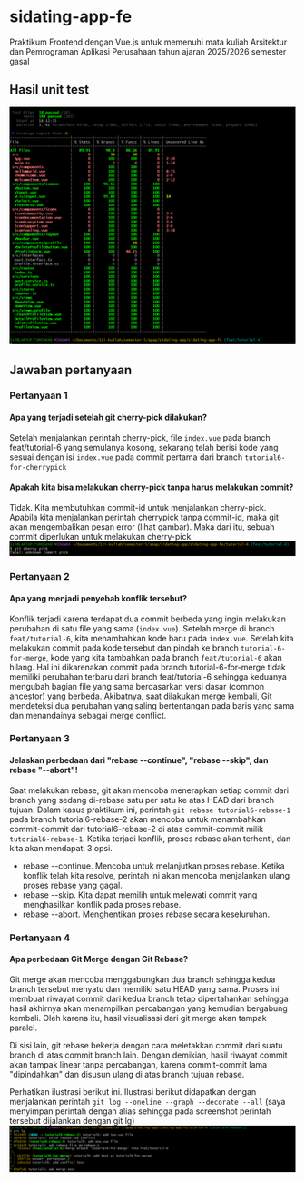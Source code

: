 # sidating-app-fe

Praktikum Frontend dengan Vue.js untuk memenuhi mata kuliah Arsitektur dan Pemrograman Aplikasi Perusahaan tahun ajaran 2025/2026 semester gasal

## Hasil unit test
![alt text](image.png)

## Jawaban pertanyaan

### Pertanyaan 1
#### Apa yang terjadi setelah git cherry-pick dilakukan?
Setelah menjalankan perintah cherry-pick, file `index.vue` pada branch feat/tutorial-6 yang semulanya kosong, sekarang telah berisi kode yang sesuai dengan isi `index.vue` pada commit pertama dari branch `tutorial6-for-cherrypick` 

#### Apakah kita bisa melakukan cherry-pick tanpa harus melakukan commit?
Tidak. Kita membutuhkan commit-id untuk menjalankan cherry-pick. Apabila kita menjalankan perintah cherrypick tanpa commit-id, maka git akan mengembalikan pesan error (lihat gambar). Maka dari itu, sebuah commit diperlukan untuk melakukan cherry-pick
![alt text](image-1.png)

### Pertanyaan 2
#### Apa yang menjadi penyebab konflik tersebut?
Konflik terjadi karena terdapat dua commit berbeda yang ingin melakukan perubahan di satu file yang sama (`index.vue`). Setelah merge di branch `feat/tutorial-6`, kita menambahkan kode baru pada `index.vue`. Setelah kita melakukan commit pada kode tersebut dan pindah ke branch `tutorial-6-for-merge`, kode yang kita tambahkan pada branch `feat/tutorial-6` akan hilang. Hal ini dikarenakan commit pada branch tutorial-6-for-merge tidak memiliki perubahan terbaru dari branch feat/tutorial-6 sehingga keduanya mengubah bagian file yang sama berdasarkan versi dasar (common ancestor) yang berbeda. Akibatnya, saat dilakukan merge kembali, Git mendeteksi dua perubahan yang saling bertentangan pada baris yang sama dan menandainya sebagai merge conflict.

### Pertanyaan 3
#### Jelaskan perbedaan dari "rebase --continue", "rebase --skip", dan rebase "--abort"!
Saat melakukan rebase, git akan mencoba menerapkan setiap commit dari branch yang sedang di-rebase satu per satu ke atas HEAD dari branch tujuan. Dalam kasus praktikum ini, perintah `git rebase tutorial6-rebase-1` pada branch tutorial6-rebase-2 akan mencoba untuk menambahkan commit-commit dari tutorial6-rebase-2 di atas commit-commit milik `tutorial6-rebase-1`. Ketika terjadi konflik, proses rebase akan terhenti, dan kita akan mendapati 3 opsi.
* rebase --continue. Mencoba untuk melanjutkan proses rebase. Ketika konflik telah kita resolve, perintah ini akan mencoba menjalankan ulang proses rebase yang gagal.
* rebase --skip. Kita dapat memilih untuk melewati commit yang menghasilkan konflik pada proses rebase.
* rebase  --abort. Menghentikan proses rebase secara keseluruhan.

### Pertanyaan 4
#### Apa perbedaan Git Merge dengan Git Rebase?
Git merge akan mencoba menggabungkan dua branch sehingga kedua branch tersebut menyatu dan memiliki satu HEAD yang sama. Proses ini membuat riwayat commit dari kedua branch tetap dipertahankan sehingga hasil akhirnya akan menampilkan percabangan yang kemudian bergabung kembali. Oleh karena itu, hasil visualisasi dari git merge akan tampak paralel.

Di sisi lain, git rebase bekerja dengan cara meletakkan commit dari suatu branch di atas commit branch lain. Dengan demikian, hasil riwayat commit akan tampak linear tanpa percabangan, karena commit-commit lama "dipindahkan" dan disusun ulang di atas branch tujuan rebase.

Perhatikan ilustrasi berikut ini. Ilustrasi berikut didapatkan dengan menjalankan perintah `git log --oneline --graph --decorate --all` (saya menyimpan perintah dengan alias sehingga pada screenshot perintah tersebut dijalankan dengan git lg)
![alt text](image-2.png)